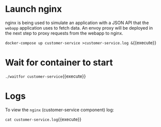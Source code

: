 # Launch nginx

nginx is being used to simulate an application with a JSON API that the
`webapp` application uses to fetch data. An envoy proxy will be deployed in
the next step to proxy requests from the webapp to nginx.

`docker-compose up customer-service >customer-service.log &`{{execute}}

# Wait for container to start

`./waitfor customer-service`{{execute}}

# Logs

To view the `nginx` (customer-service component) log:

`cat customer-service.log`{{execute}}
